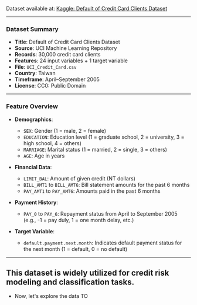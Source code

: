 Dataset available at: [Kaggle: Default of Credit Card Clients Dataset](https://www.kaggle.com/datasets/uciml/default-of-credit-card-clients-dataset?select=UCI_Credit_Card.csv)

---

### Dataset Summary

* **Title**: Default of Credit Card Clients Dataset
* **Source**: UCI Machine Learning Repository
* **Records**: 30,000 credit card clients
* **Features**: 24 input variables + 1 target variable
* **File**: `UCI_Credit_Card.csv`
* **Country**: Taiwan
* **Timeframe**: April–September 2005
* **License**: CC0: Public Domain

---

### Feature Overview

* **Demographics**:

  * `SEX`: Gender (1 = male, 2 = female)
  * `EDUCATION`: Education level (1 = graduate school, 2 = university, 3 = high school, 4 = others)
  * `MARRIAGE`: Marital status (1 = married, 2 = single, 3 = others)
  * `AGE`: Age in years

* **Financial Data**:

  * `LIMIT_BAL`: Amount of given credit (NT dollars)
  * `BILL_AMT1` to `BILL_AMT6`: Bill statement amounts for the past 6 months
  * `PAY_AMT1` to `PAY_AMT6`: Amounts paid in the past 6 months

* **Payment History**:

  * `PAY_0` to `PAY_6`: Repayment status from April to September 2005 (e.g., -1 = pay duly, 1 = one month delay, etc.)

* **Target Variable**:

  * `default.payment.next.month`: Indicates default payment status for the next month (1 = default, 0 = no default)

---
This dataset is widely utilized for credit risk modeling and classification tasks.
-

* Now, let's explore the data TO
